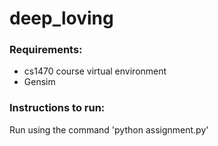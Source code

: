 # deep_loving

### Requirements: 
- cs1470 course virtual environment 
- Gensim

### Instructions to run: 
Run using the command 'python assignment.py'

